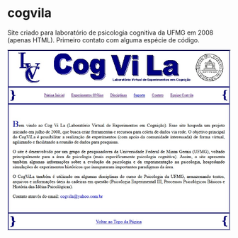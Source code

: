 # cogvila
Site criado para laboratório de psicologia cognitiva da UFMG em 2008 (apenas HTML).
Primeiro contato com alguma espécie de código.

![alt text](https://github.com/MadsenAMS/cogvila/blob/main/cogvila.jpg)
